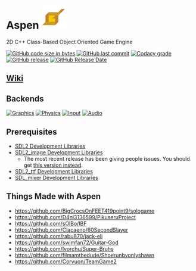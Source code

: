 # Aspen ![Icon](https://github.com/BtheDestroyer/Aspen/raw/master/Aspen_Logo.64.png)

2D C++ Class-Based Object Oriented Game Engine

[![GitHub code size in bytes](https://img.shields.io/github/languages/code-size/bthedestroyer/aspen.svg?style=plastic)](https://github.com/BtheDestroyer/Aspen/tree/master/)
[![GitHub last commit](https://img.shields.io/github/last-commit/bthedestroyer/aspen.svg?style=plastic)](https://github.com/BtheDestroyer/Aspen/commit/master)
[![Codacy grade](https://img.shields.io/codacy/grade/77c6f55e7ada41da977afdb7f5398ee9.svg?style=plastic)](https://www.codacy.com/app/BtheDestroyer/Aspen?utm_source=github.com&amp;utm_medium=referral&amp;utm_content=BtheDestroyer/Aspen&amp;utm_campaign=Badge_Grade)
[![GitHub release](https://img.shields.io/github/release/bthedestroyer/aspen.svg?style=plastic)](https://github.com/bthedestroyer/aspen/releases)
[![GitHub Release Date](https://img.shields.io/github/release-date/bthedestroyer/aspen.svg?style=plastic)](https://github.com/bthedestroyer/aspen/releases)

## [Wiki](https://bthedestroyer.github.io/Aspen/)

## Backends

[![Graphics](https://img.shields.io/badge/graphics-SDL-blue.svg?style=plastic)](https://bthedestroyer.github.io/Aspen/namespace_aspen_1_1_graphics.html)
[![Physics](https://img.shields.io/badge/physics-Custom-yellow.svg?style=plastic)](https://bthedestroyer.github.io/Aspen/namespace_aspen_1_1_physics.html)
[![Input](https://img.shields.io/badge/input-SDL_(mouse/keyboard)-green.svg?style=plastic)](https://bthedestroyer.github.io/Aspen/namespace_aspen_1_1_input.html)
[![Audio](https://img.shields.io/badge/audio-SDL__Mixer-orange.svg?style=plastic)](https://bthedestroyer.github.io/Aspen/namespace_aspen_1_1_audio.html)

## Prerequisites

* [SDL2 Development Libraries](https://www.libsdl.org/download-2.0.php)
* [SDL2_image Development Libraries](https://www.libsdl.org/projects/SDL_image/)
  * The most recent release has been giving people issues. You should get [this version instead](https://www.libsdl.org/projects/SDL_image/release/SDL2_image-devel-2.0.4-mingw.tar.gz).
* [SDL2_ttf Development Libraries](https://www.libsdl.org/projects/SDL_ttf/)
* [SDL_mixer Development Libraries](https://www.libsdl.org/projects/SDL_mixer/)

## Things Made with Aspen

* https://github.com/BigCrocsOnFEET419point9/sologame
* https://github.com/D4ni3136599/PikuseruProject
* https://github.com/sOlBo/IBF
* https://github.com/Clacaeno/60SecondSlayer
* https://github.com/rabu870/jack-eli
* https://github.com/swimfan72/Guitar-God
* https://github.com/Ivorchu/Super-Bruhs
* https://github.com/filmamthedude/Shoerunbyonlyshawn
* https://github.com/Corvuon/TeamGame2
